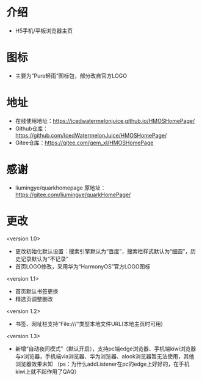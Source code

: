 # 介绍
* H5手机/平板浏览器主页
# 图标
* 主要为“Pure轻雨”图标包，部分改自官方LOGO
# 地址
* 在线使用地址：https://icedwatermelonjuice.github.io/HMOSHomePage/
* Github仓库：https://github.com/IcedWatermelonJuice/HMOSHomePage/
* Gitee仓库：https://gitee.com/gem_xl/HMOSHomePage
# 感谢
* liumingye/quarkhomepage 原地址：https://gitee.com/liumingye/quarkHomePage/
# 更改
<version 1.0>
* 更改初始化默认设置：搜索引擎默认为“百度”，搜索栏样式默认为“细圆”，历史记录默认为“不记录”
* 首页LOGO修改，采用华为“HarmonyOS”官方LOGO图标

<version 1.1>
* 首页默认书签更换
* 精选页调整删改

<version 1.2>
* 书签、网址栏支持“File:///”类型本地文件URL(本地主页时可用)

<version 1.3>
* 新增“自动夜间模式”（默认开启），支持pc端edge浏览器、手机端kiwi浏览器与x浏览器，手机端via浏览器、华为浏览器、alook浏览器暂无法使用，其他浏览器效果未知
（ps：为什么addListener在pc的edge上好好的，在手机kiwi上就不起作用了QAQ）

